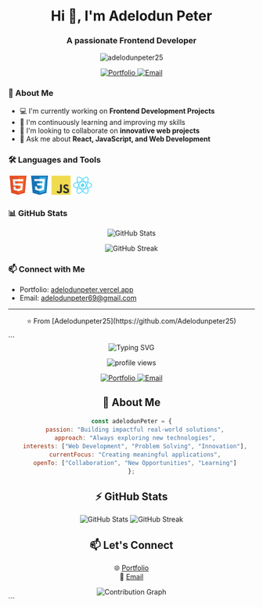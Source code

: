 
<h1 align="center">Hi 👋, I'm Adelodun Peter</h1>
<h3 align="center">A passionate Frontend Developer</h3>

<p align="center">
  <img src="https://komarev.com/ghpvc/?username=adelodunpeter25&label=Profile%20views&color=0e75b6&style=flat" alt="adelodunpeter25" />
</p>

<p align="center">
  <a href="https://adelodunpeter.vercel.app/">
    <img src="https://img.shields.io/badge/Portfolio-Visit-blue?style=for-the-badge&logo=vercel" alt="Portfolio" />
  </a>
  <a href="mailto:adelodunpeter69@gmail.com">
    <img src="https://img.shields.io/badge/Email-Contact-green?style=for-the-badge&logo=gmail" alt="Email" />
  </a>
</p>

### 🚀 About Me
- 💻 I'm currently working on **Frontend Development Projects**
- 🌱 I'm continuously learning and improving my skills
- 👯 I'm looking to collaborate on **innovative web projects**
- 💬 Ask me about **React, JavaScript, and Web Development**

### 🛠️ Languages and Tools
<p align="left">
  <img src="https://raw.githubusercontent.com/devicons/devicon/master/icons/html5/html5-original.svg" alt="html5" width="40" height="40"/>
  <img src="https://raw.githubusercontent.com/devicons/devicon/master/icons/css3/css3-original.svg" alt="css3" width="40" height="40"/>
  <img src="https://raw.githubusercontent.com/devicons/devicon/master/icons/javascript/javascript-original.svg" alt="javascript" width="40" height="40"/>
  <img src="https://raw.githubusercontent.com/devicons/devicon/master/icons/react/react-original.svg" alt="react" width="40" height="40"/>
</p>

### 📊 GitHub Stats
<p align="center">
  <img src="https://github-readme-stats.vercel.app/api?username=adelodunpeter25&show_icons=true&theme=radical" alt="GitHub Stats" />
</p>
<p align="center">
  <img src="https://github-readme-streak-stats.herokuapp.com/?user=adelodunpeter25&theme=radical" alt="GitHub Streak" />
</p>

### 📫 Connect with Me
- Portfolio: [adelodunpeter.vercel.app](https://adelodunpeter.vercel.app/)
- Email: adelodunpeter69@gmail.com

---
<p align="center">⭐️ From [Adelodunpeter25](https://github.com/Adelodunpeter25)</p>
```

<div align="center">
  <img src="https://readme-typing-svg.herokuapp.com?font=Fira+Code&pause=1000&color=54A6FF&center=true&vCenter=true&width=435&lines=Hi+there+👋+I'm+Adelodun+Peter;Welcome+to+my+GitHub+profile!" alt="Typing SVG" />
</div>

<p align="center">
  <img src="https://komarev.com/ghpvc/?username=Adelodunpeter25&label=Profile%20views&color=0e75b6&style=flat" alt="profile views" />
</p>

<div align="center">
  <a href="https://adelodunpeter.vercel.app/">
    <img src="https://img.shields.io/badge/Portfolio-000000?style=for-the-badge&logo=vercel&logoColor=white" alt="Portfolio" />
  </a>
  <a href="mailto:adelodunpeter69@gmail.com">
    <img src="https://img.shields.io/badge/Email-D14836?style=for-the-badge&logo=gmail&logoColor=white" alt="Email" />
  </a>
</div>

<div align="center">
  <h2>🚀 About Me</h2>
  
  ```javascript
  const adelodunPeter = {
    passion: "Building impactful real-world solutions",
    approach: "Always exploring new technologies",
    interests: ["Web Development", "Problem Solving", "Innovation"],
    currentFocus: "Creating meaningful applications",
    openTo: ["Collaboration", "New Opportunities", "Learning"]
  };
  ```
</div>

<div align="center">
  <h2>⚡ GitHub Stats</h2>
  <img src="https://github-readme-stats.vercel.app/api?username=Adelodunpeter25&show_icons=true&theme=tokyonight" alt="GitHub Stats" />
  <img src="https://github-readme-streak-stats.herokuapp.com/?user=Adelodunpeter25&theme=tokyonight" alt="GitHub Streak" />
</div>

<div align="center">
  <h2>📫 Let's Connect</h2>
  
  🌐 [Portfolio](https://adelodunpeter.vercel.app/)<br>
  📧 [Email](mailto:adelodunpeter69@gmail.com)
</div>

<div align="center">
  <img src="https://github-readme-activity-graph.vercel.app/graph?username=Adelodunpeter25&theme=tokyo-night" alt="Contribution Graph" />
</div>
```
